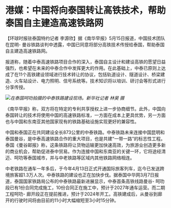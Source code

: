 # 港媒：中国将向泰国转让高铁技术，帮助泰国自主建造高速铁路网

【环球时报驻泰国特约记者 李源欣】据《南华早报》5月15日报道，中国技术团队在昆明-
曼谷铁路谈判中透露，中国已同意将部分高铁技术传授给泰国，帮助泰国自主建造高速铁路网。

报道称，随着中泰高速铁路项目合作的深入，泰国自主设计和建设高铁的愿望日益强烈，也希望在未来的中泰合作中发挥更大的作用。在此基础上，中泰已原则上达成了在11个高铁建设领域进行技术转让的协议，包括轨道设计、隧道设计、桥梁建造、火车站设计、电力照明、信号系统等。技术知识将以培训、研讨会等形式进行分享传授。

![](https://inews.gtimg.com/om_bt/O3HbLFho5Ks4YQexshl9TaDlh7tMjgMhEtsakOTniT1Q4AA/1000)_在泰国呵叻拍摄的中泰铁路建设现场。新华社记者
林昊 摄_

《南华早报》称，双方将在特定的专利共享授权上进一步协商细节。此外，中国向泰国转让的技术将使用中国的高速铁路标准，一方面在成本上更具优势，另一方面也与中国和东南亚其他国家现有的铁路基础设施实现更好的兼容性。

中国和泰国正在共同建设全长873公里的中泰铁路。中泰铁路未来连接中国昆明和泰国曼谷，是中泰高速铁路合作的重大项目，也是共建“一带一路”的标志性工程。泰国《曼谷邮报》称，这条铁路将让货物运输更加快速高效，为旅游业创造更多新的商业机会，帮助促进泰中贸易。作为连接中国和东南亚的关键一环，它将途经清迈、呵叻等泰国城市，并与中老铁路等区域内其他铁路网络相连。

中老铁路在通车一年多后，于今年4月13日正式开通国际旅客列车，迄今已发送跨境旅客超1.3万人次。中泰铁路的建设也正在加快步伐。据泰国中华网3月7日报道，泰国国家铁路局公布的中泰铁路最新进展显示，中泰首条高铁线路曼谷-
呵叻段已有1份合同完成施工，10份合同正在施工中，预计于2027年通车运营。而二期工程呵叻-
廊开段正在提前推进，预计于2024年开工。高铁建成后，从曼谷到廊开的行驶时间将由目前的11小时大幅缩短至3小时15分钟。

